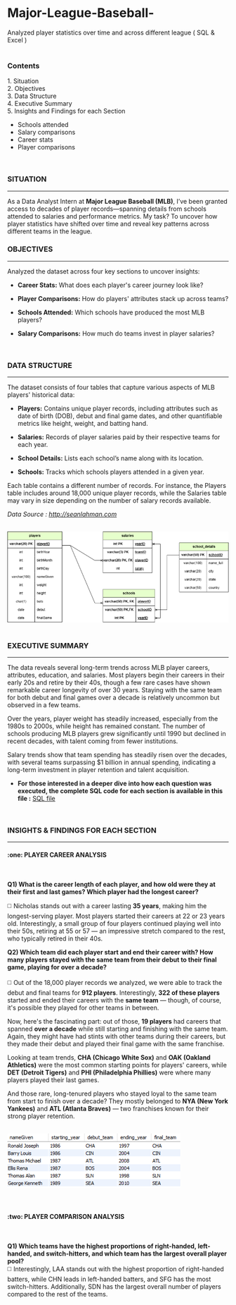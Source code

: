 # Major-League-Baseball-
Analyzed player statistics over time and across different league ( SQL &amp; Excel )   
</br>  
<h3>Contents</h3> 
1. Situation <br> 
2. Objectives <br>  
3. Data Structure <br> 
4. Executive Summary <br>  
5. Insights and Findings for each Section <br> 

 * Schools attended <br>
 * Salary comparisons <br>
 * Career stats <br>
 * Player comparisons <br> 

<br>
<h3>SITUATION</h3>
<hr> 

As a Data Analyst Intern at **Major League Baseball (MLB)**, I’ve been granted access to decades of player records—spanning details 
from schools attended to salaries and performance metrics. My task? To uncover how player statistics have shifted over time and 
reveal key patterns across different teams in the league. <br> 

<h3>OBJECTIVES</h3> 
<hr> 
Analyzed the dataset across four key sections to uncover insights:<br> 

* **Career Stats:** What does each player's career journey look like? <br>
  
* **Player Comparisons:** How do players' attributes stack up across teams? <br>
  
* **Schools Attended:** Which schools have produced the most MLB players?	<br>
  
* **Salary Comparisons:** How much do teams invest in player salaries? <br>
<br> 

<h3>DATA STRUCTURE</h3> 
<hr> 
The dataset consists of four tables that capture various aspects of MLB players' historical data: <br>  

* **Players:** Contains unique player records, including attributes such as date of birth (DOB), debut and final game dates, and other quantifiable metrics like height, weight, and batting hand. <br> 

* **Salaries:** Records of player salaries paid by their respective teams for each year. <br> 

* **School Details:** Lists each school’s name along with its location. <br> 

* **Schools:** Tracks which schools players attended in a given year. <br>

Each table contains a different number of records. For instance, the Players table includes around 18,000 unique player records, while the Salaries table may vary in size depending on the number of salary records available. <br> 

*Data Source : http://seanlahman.com* <br> 
<br> 

![ERD](https://github.com/arghanilhub/Major-League-Baseball-/blob/main/ERD_MLB.png) <BR> 
<br>


<h3>EXECUTIVE SUMMARY</h3> 
<hr> 
 
The data reveals several long-term trends across MLB player careers, attributes, education, and salaries. Most players begin their careers in their early 20s and retire by their 40s, though a few rare cases have shown remarkable career longevity of over 30 years. Staying with the same team for both debut and final games over a decade is relatively uncommon but observed in a few teams. <br> 

Over the years, player weight has steadily increased, especially from the 1980s to 2000s, while height has remained constant. The number of schools producing MLB players grew significantly until 1990 but declined in recent decades, with talent coming from fewer institutions. <br>  
            
Salary trends show that team spending has steadily risen over the decades, with several teams surpassing $1 billion in annual spending, indicating a long-term investment in player retention and talent acquisition. <br> 

* **For those interested in a deeper dive into how each question was executed,
  the complete SQL code for each section is available in this file :** [SQL file](https://github.com/arghanilhub/Major-League-Baseball-/blob/main/assignment_%20MLB.sql) <br> 
<br>                       

<h3>INSIGHTS & FINDINGS FOR EACH SECTION</h3> 
<hr> 

<h4>:one: PLAYER CAREER ANALYSIS </h4> 
<br> 

**Q1) What is the career length of each player, and how old were they at their first and last games? Which player had the longest career?** <br> 

:white_medium_square: Nicholas stands out with a career lasting **35 years**, making him the longest-serving player. Most players started their careers at 22 or 23 years old. Interestingly, a small group of four players continued playing well into their 50s, retiring at 55 or 57 — an impressive  stretch compared to the rest, who typically retired in their 40s. <br>   
            
**Q2) Which team did each player start and end their career with? How many players stayed with the same team from their debut to their final game, playing for over a decade?** <br>        
:white_medium_square: Out of the 18,000 player records we analyzed, we were able to track the debut and final teams for **912 players**. Interestingly, **322 of these players** started and ended their careers with the **same team** — though, of course, it's possible they played for other teams in between. <br> 

Now, here's the fascinating part: out of those, **19 players** had careers that spanned **over a decade** while still starting and finishing with the same team. Again, they might have had stints with other teams during their careers, but they made their debut and played their final game with the same franchise. <br> 

Looking at team trends, **CHA (Chicago White Sox)** and **OAK (Oakland Athletics)** were the most common starting points for players' careers, while **DET (Detroit Tigers)** and **PHI (Philadelphia Phillies)** were where many players played their last games. <br> 

And those rare, long-tenured players who stayed loyal to the same team from start to finish over a decade? They mostly belonged to **NYA (New York Yankees)** and **ATL (Atlanta Braves)** — two franchises known for their strong player retention. <br> 

                
&nbsp; &nbsp; &nbsp; &nbsp; &nbsp; &nbsp; &nbsp; &nbsp; &nbsp; &nbsp; &nbsp; &nbsp; &nbsp; &nbsp;  ![career](https://github.com/arghanilhub/Major-League-Baseball-/blob/main/career.png) <br>             
<br> 
           
<h4>:two: PLAYER COMPARISON ANALYSIS </h4> 
<br> 

**Q1) Which teams have the highest proportions of right-handed, left-handed, and switch-hitters, and which team has the largest overall player pool?** <br> 
:white_medium_square: Interestingly, LAA stands out with the highest proportion of right-handed batters, while CHN leads in left-handed batters, and SFG has the most switch-hitters. Additionally, SDN has the largest overall number of players compared to the rest of the teams. <br> 
   
